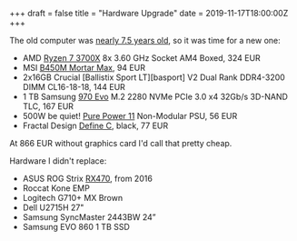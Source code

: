 +++
draft = false
title = "Hardware Upgrade"
date = 2019-11-17T18:00:00Z
+++

The old computer was [nearly 7.5 years old][hw2012], so it was time for a new one:

 * AMD [Ryzen 7 3700X][ryzen7] 8x 3.60 GHz Socket AM4 Boxed, 324 EUR
 * MSI [B450M Mortar Max][b450m], 94 EUR
 * 2x16GB Crucial [Ballistix Sport LT][basport] V2 Dual Rank DDR4-3200 DIMM CL16-18-18, 144 EUR
 * 1 TB Samsung [970 Evo][970evo] M.2 2280 NVMe PCIe 3.0 x4 32Gb/s 3D-NAND TLC, 167 EUR
 * 500W be quiet! [Pure Power 11][pp500] Non-Modular PSU, 56 EUR
 * Fractal Design [Define C][definec], black, 77 EUR

At 866 EUR without graphics card I'd call that pretty cheap.

Hardware I didn't replace:

 * ASUS ROG Strix [RX470][asusrx470], from 2016
 * Roccat Kone EMP
 * Logitech G710+ MX Brown
 * Dell U2715H 27"
 * Samsung SyncMaster 2443BW 24”
 * Samsung EVO 860 1 TB SSD

[hw2012]: /blog/2012/hardware-upgrade
[ryzen7]: https://www.amd.com/en/products/cpu/amd-ryzen-7-3700x
[b450m]: https://www.msi.com/Motherboard/B450M-MORTAR-MAX.html
[baspart]: https://www.crucial.com/usa/en/memory-ballistix-sport-lt
[970evo]: https://www.samsung.com/us/computing/memory-storage/solid-state-drives/ssd-970-evo-nvme-m-2-1tb-mz-v7e1t0bw/
[pp500]: https://www.bequiet.com/en/powersupply/1546
[definec]: https://www.fractal-design.com/products/cases/define/define-c/black/
[asusrx470]: https://www.asus.com/us/Graphics-Cards/ROG-STRIX-RX470-O4G-GAMING/
